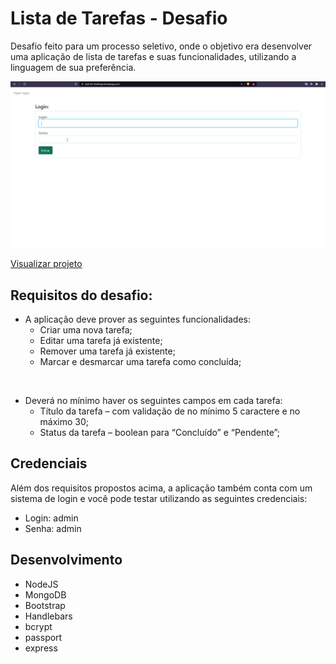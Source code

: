 # Lista de Tarefas - Desafio
Desafio feito para um processo seletivo, onde o objetivo era desenvolver uma aplicação de lista de tarefas e suas funcionalidades, utilizando a linguagem de sua preferência.

<img src="public/images/preview-project.gif"/>

<a href="https://task-list-challenge.herokuapp.com/">Visualizar projeto</a>

## Requisitos do desafio: 
-  A aplicação deve prover as seguintes funcionalidades:
    - Criar uma nova tarefa;
    - Editar uma tarefa já existente;
    - Remover uma tarefa já existente;
    - Marcar e desmarcar uma tarefa como concluída;

<br>

- Deverá no mínimo haver os seguintes campos em cada tarefa:
    - Título da tarefa – com validação de no mínimo 5 caractere e no máximo 30;
    - Status da tarefa – boolean para “Concluído” e “Pendente”;

## Credenciais
Além dos requisitos propostos acima, a aplicação também conta com um sistema de login e você pode testar utilizando as seguintes credenciais:
- Login: admin
- Senha: admin

## Desenvolvimento
 - NodeJS
 - MongoDB
 - Bootstrap
 - Handlebars
 - bcrypt
 - passport
 - express
